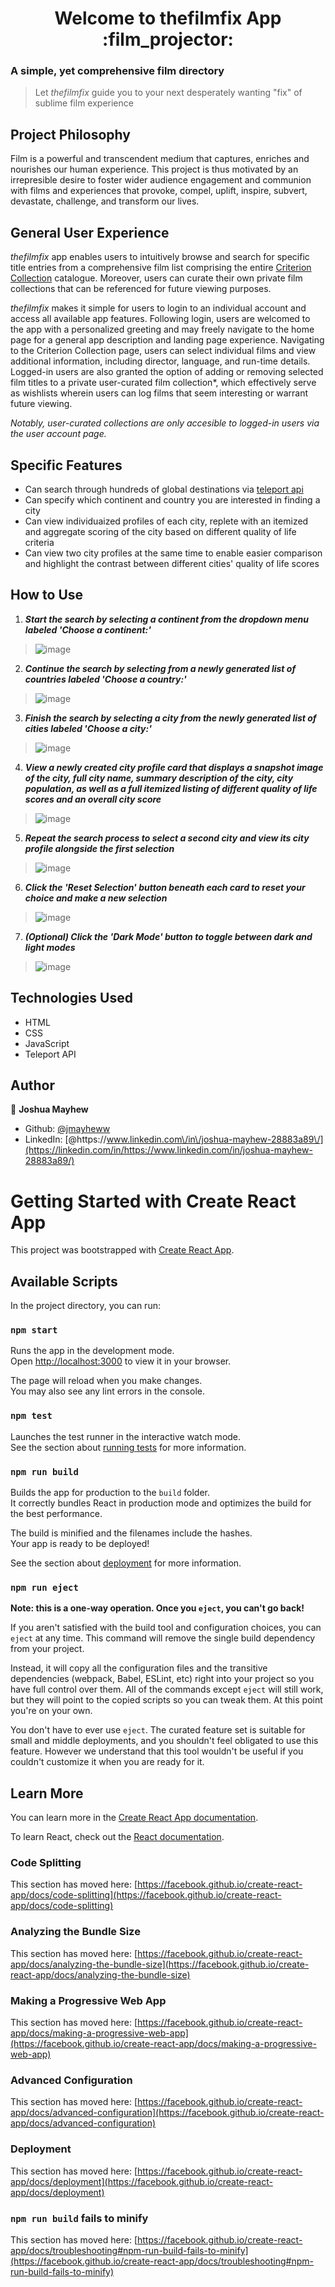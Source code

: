 <h1 align="center">Welcome to thefilmfix App :film_projector:</h1>

### A simple, yet comprehensive film directory

> Let _thefilmfix_ guide you to your next desperately wanting "fix" of sublime film experience

<p>

## Project Philosophy

Film is a powerful and transcendent medium that captures, enriches and nourishes our human experience. This project is thus motivated by an irrepresible desire to foster wider audience engagement and communion with films and experiences that provoke, compel, uplift, inspire, subvert, devastate, challenge, and transform our lives.

## General User Experience

_thefilmfix_ app enables users to intuitively browse and search for specific title entries from a comprehensive film list comprising the entire [Criterion Collection](https://www.criterion.com/) catalogue. Moreover, users can curate their own private film collections that can be referenced for future viewing purposes.

_thefilmfix_ makes it simple for users to login to an individual account and access all available app features. Following login, users are welcomed to the app with a personalized greeting and may freely navigate to the home page for a general app description and landing page experience. Navigating to the Criterion Collection page, users can select individual films and view additional information, including director, language, and run-time details. Logged-in users are also granted the option of adding or removing selected film titles to a private user-curated film collection\*, which effectively serve as wishlists wherein users can log films that seem interesting or warrant future viewing.

_Notably, user-curated collections are only accesible to logged-in users via the user account page._

## Specific Features

- Can search through hundreds of global destinations via [teleport api](https://developers.teleport.org/)
- Can specify which continent and country you are interested in finding a city
- Can view individuaized profiles of each city, replete with an itemized and aggregate scoring of the city based on different quality of life criteria
- Can view two city profiles at the same time to enable easier comparison and highlight the contrast between different cities' quality of life scores

## How to Use

1. **_Start the search by selecting a continent from the dropdown menu labeled 'Choose a continent:'_**

> ![image](./images/Markdown/continentgif.gif)

2. **_Continue the search by selecting from a newly generated list of countries labeled 'Choose a country:'_**

> ![image](./images/Markdown/countryselection.gif)

3. **_Finish the search by selecting a city from the newly generated list of cities labeled 'Choose a city:'_**

> ![image](./images/Markdown/cityselction.gif)

4. **_View a newly created city profile card that displays a snapshot image of the city, full city name, summary description of the city, city population, as well as a full itemized listing of different quality of life scores and an overall city score_**

> ![image](./images/Markdown/citycard.gif)

5. **_Repeat the search process to select a second city and view its city profile alongside the first selection_**

> ![image](./images/Markdown/secondcity.gif)

6. **_Click the 'Reset Selection' button beneath each card to reset your choice and make a new selection_**

> ![image](./images/Markdown/resetchoice.gif)

7. **_(Optional) Click the 'Dark Mode' button to toggle between dark and light modes_**

> ![image](./images/Markdown/darkmodegif.gif)

## Technologies Used

- HTML
- CSS
- JavaScript
- Teleport API

</p>

## Author

👤 **Joshua Mayhew**

- Github: [@jmayheww](https://github.com/jmayheww)
- LinkedIn: [@https:\/\/www.linkedin.com\/in\/joshua-mayhew-28883a89\/](https://linkedin.com/in/https://www.linkedin.com/in/joshua-mayhew-28883a89/)

# Getting Started with Create React App

This project was bootstrapped with [Create React App](https://github.com/facebook/create-react-app).

## Available Scripts

In the project directory, you can run:

### `npm start`

Runs the app in the development mode.\
Open [http://localhost:3000](http://localhost:3000) to view it in your browser.

The page will reload when you make changes.\
You may also see any lint errors in the console.

### `npm test`

Launches the test runner in the interactive watch mode.\
See the section about [running tests](https://facebook.github.io/create-react-app/docs/running-tests) for more information.

### `npm run build`

Builds the app for production to the `build` folder.\
It correctly bundles React in production mode and optimizes the build for the best performance.

The build is minified and the filenames include the hashes.\
Your app is ready to be deployed!

See the section about [deployment](https://facebook.github.io/create-react-app/docs/deployment) for more information.

### `npm run eject`

**Note: this is a one-way operation. Once you `eject`, you can't go back!**

If you aren't satisfied with the build tool and configuration choices, you can `eject` at any time. This command will remove the single build dependency from your project.

Instead, it will copy all the configuration files and the transitive dependencies (webpack, Babel, ESLint, etc) right into your project so you have full control over them. All of the commands except `eject` will still work, but they will point to the copied scripts so you can tweak them. At this point you're on your own.

You don't have to ever use `eject`. The curated feature set is suitable for small and middle deployments, and you shouldn't feel obligated to use this feature. However we understand that this tool wouldn't be useful if you couldn't customize it when you are ready for it.

## Learn More

You can learn more in the [Create React App documentation](https://facebook.github.io/create-react-app/docs/getting-started).

To learn React, check out the [React documentation](https://reactjs.org/).

### Code Splitting

This section has moved here: [https://facebook.github.io/create-react-app/docs/code-splitting](https://facebook.github.io/create-react-app/docs/code-splitting)

### Analyzing the Bundle Size

This section has moved here: [https://facebook.github.io/create-react-app/docs/analyzing-the-bundle-size](https://facebook.github.io/create-react-app/docs/analyzing-the-bundle-size)

### Making a Progressive Web App

This section has moved here: [https://facebook.github.io/create-react-app/docs/making-a-progressive-web-app](https://facebook.github.io/create-react-app/docs/making-a-progressive-web-app)

### Advanced Configuration

This section has moved here: [https://facebook.github.io/create-react-app/docs/advanced-configuration](https://facebook.github.io/create-react-app/docs/advanced-configuration)

### Deployment

This section has moved here: [https://facebook.github.io/create-react-app/docs/deployment](https://facebook.github.io/create-react-app/docs/deployment)

### `npm run build` fails to minify

This section has moved here: [https://facebook.github.io/create-react-app/docs/troubleshooting#npm-run-build-fails-to-minify](https://facebook.github.io/create-react-app/docs/troubleshooting#npm-run-build-fails-to-minify)
